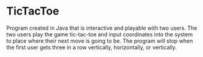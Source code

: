 # TicTacToe
Program created in Java that is interactive and playable with two users. The two users play the game tic-tac-toe and input coordinates into the system to place where their next move is going to be. The program will stop when the first user gets three in a row vertically, horizontally, or vertically. 
